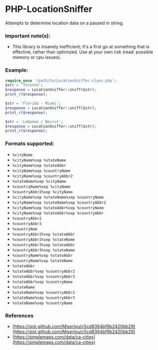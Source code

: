 # PHP-LocationSniffer
Attempts to determine location data on a passed in string.


### Important note(s):
- This library is insanely inefficient; it's a first go at something that is
effective, rather than optimized. Use at your own risk (read: possible memory or
cpu issues).


### Example:
``` php
require_once '/path/to/LocationSniffer.class.php';
$str = 'Toronto';
$response = LocationSniffer::sniff($str);
print_r($response);

$str = 'Florida - Miami';
$response = LocationSniffer::sniff($str);
print_r($response);

$str = 'Lebanon / Beirut';
$response = LocationSniffer::sniff($str);
print_r($response);
```


### Formats supported:
- `%cityName`
- `%cityName%sep %stateName`
- `%cityName%sep %stateAbbr`
- `%cityName%sep %countryName`
- `%cityName%sep %countryAbbr2`
- `%stateName%sep %cityName`
- `%countryName%sep %cityName`
- `%countryAbbr2%sep %cityName`
- `%cityName%sep %stateName%sep %countryName`
- `%cityName%sep %stateName%sep %countryAbbr2`
- `%cityName%sep %stateAbbr%sep %countryName`
- `%cityName%sep %stateAbbr%sep %countryAbbr`
- `%countryAbbr2`
- `%countryAbbr3`
- `%countryNam`
- `%countryAbbr2%sep %stateAbbr `
- `%countryAbbr2%sep %stateName `
- `%countryAbbr3%sep %stateAbbr `
- `%countryAbbr3%sep %stateName `
- `%countryName%sep %stateAbbr `
- `%countryName%sep %stateName `
- `%stateAbbr`
- `%stateAbbr%sep %countryAbbr2`
- `%stateAbbr%sep %countryAbbr3`
- `%stateAbbr%sep %countryName`
- `%stateName`
- `%stateName%sep %countryAbbr2`
- `%stateName%sep %countryAbbr3`
- `%stateName%sep %countryName`


### References
 - [https://gist.github.com/Miserlou/c5cd8364bf9b2420bb29](https://gist.github.com/Miserlou/c5cd8364bf9b2420bb29)
 - [https://simplemaps.com/data/ca-cities](https://simplemaps.com/data/ca-cities)
